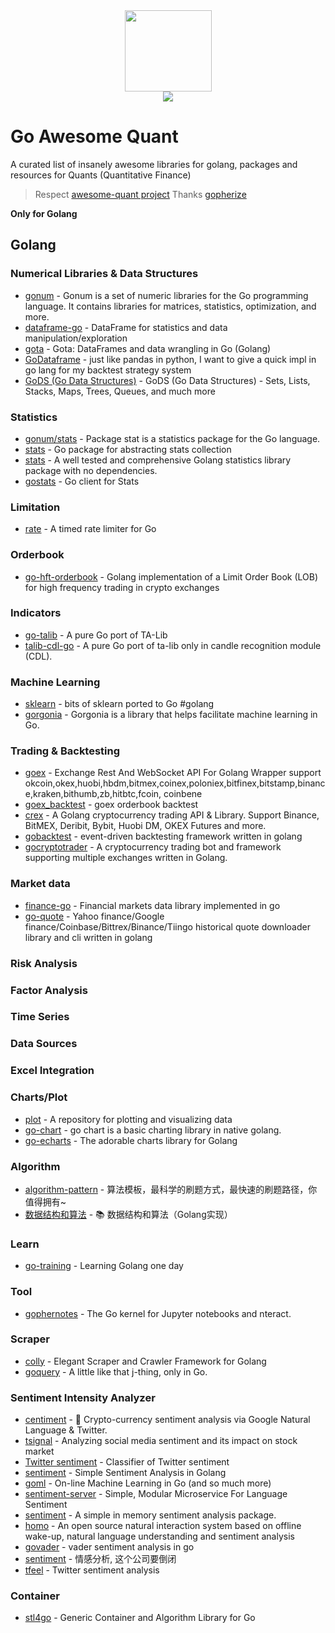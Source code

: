 <div align=center><img src="https://raw.githubusercontent.com/goex-top/go-awesome-quant/master/gopher.png" height="130" width="139"/></div>
<div align=center><img src="https://awesome.re/badge.svg" /></div>

# Go Awesome Quant

A curated list of insanely awesome libraries for golang, packages and resources for Quants (Quantitative Finance)
> Respect [awesome-quant project](https://github.com/wilsonfreitas/awesome-quant)
> Thanks [gopherize](https://gopherize.me/)

**Only for Golang**

## Golang

### Numerical Libraries & Data Structures
- [gonum](https://www.gonum.org/) - Gonum is a set of numeric libraries for the Go programming language. It contains libraries for matrices, statistics, optimization, and more.
- [dataframe-go](https://github.com/rocketlaunchr/dataframe-go) - DataFrame for statistics and data manipulation/exploration
- [gota](https://github.com/go-gota/gota) - Gota: DataFrames and data wrangling in Go (Golang)
- [GoDataframe](https://github.com/qingtiandalaoye/GoDataframe) - just like pandas in python, I want to give a quick impl in go lang for my backtest strategy system
- [GoDS (Go Data Structures)](https://github.com/emirpasic/gods) - GoDS (Go Data Structures) - Sets, Lists, Stacks, Maps, Trees, Queues, and much more

### Statistics
- [gonum/stats](https://github.com/gonum/gonum/tree/master/stat) - Package stat is a statistics package for the Go language.
- [stats](https://github.com/segmentio/stats) - Go package for abstracting stats collection
- [stats](https://github.com/montanaflynn/stats) - A well tested and comprehensive Golang statistics library package with no dependencies.
- [gostats](https://github.com/lyft/gostats) - Go client for Stats

### Limitation
- [rate](https://github.com/goex-top/rate) - A timed rate limiter for Go

### Orderbook
- [go-hft-orderbook](https://github.com/alexey-ernest/go-hft-orderbook) - Golang implementation of a Limit Order Book (LOB) for high frequency trading in crypto exchanges

### Indicators
- [go-talib](https://github.com/markcheno/go-talib) - A pure Go port of TA-Lib
- [talib-cdl-go](https://github.com/iwat/talib-cdl-go) - A pure Go port of ta-lib only in candle recognition module (CDL).

### Machine Learning
- [sklearn](https://github.com/pa-m/sklearn) - bits of sklearn ported to Go #golang
- [gorgonia](https://github.com/gorgonia/gorgonia) - Gorgonia is a library that helps facilitate machine learning in Go.

### Trading & Backtesting
- [goex](https://github.com/nntaoli-project/goex) - Exchange Rest And WebSocket API For Golang Wrapper support okcoin,okex,huobi,hbdm,bitmex,coinex,poloniex,bitfinex,bitstamp,binance,kraken,bithumb,zb,hitbtc,fcoin, coinbene
- [goex_backtest](https://github.com/nntaoli-project/goex_backtest) - goex orderbook backtest
- [crex](https://github.com/coinrust/crex) - A Golang cryptocurrency trading API & Library. Support Binance, BitMEX, Deribit, Bybit, Huobi DM, OKEX Futures and more.
- [gobacktest](https://github.com/dirkolbrich/gobacktest) - event-driven backtesting framework written in golang
- [gocryptotrader](https://github.com/thrasher-corp/gocryptotrader) - A cryptocurrency trading bot and framework supporting multiple exchanges written in Golang.

### Market data
- [finance-go](https://github.com/piquette/finance-go) - Financial markets data library implemented in go
- [go-quote](https://github.com/markcheno/go-quote) - Yahoo finance/Google finance/Coinbase/Bittrex/Binance/Tiingo historical quote downloader library and cli written in golang


### Risk Analysis

### Factor Analysis

### Time Series

### Data Sources

### Excel Integration

### Charts/Plot
- [plot](https://github.com/gonum/plot) - A repository for plotting and visualizing data
- [go-chart](https://github.com/wcharczuk/go-chart) - go chart is a basic charting library in native golang.
- [go-echarts](https://github.com/go-echarts/go-echarts) - The adorable charts library for Golang

### Algorithm
- [algorithm-pattern](https://github.com/greyireland/algorithm-pattern) - 算法模板，最科学的刷题方式，最快速的刷题路径，你值得拥有~
- [数据结构和算法](https://github.com/hunterhug/goa.c) - 📚 数据结构和算法（Golang实现）

### Learn
- [go-training](https://github.com/go-training/training) - Learning Golang one day

### Tool
- [gophernotes](https://github.com/gopherdata/gophernotes) - The Go kernel for Jupyter notebooks and nteract.

### Scraper
- [colly](https://github.com/gocolly/colly) - Elegant Scraper and Crawler Framework for Golang
- [goquery](https://github.com/PuerkitoBio/goquery) - A little like that j-thing, only in Go.

### Sentiment Intensity Analyzer
- [centiment](https://github.com/elithrar/centiment) - 🤖 Crypto-currency sentiment analysis via Google Natural Language & Twitter.
- [tsignal](https://github.com/mchmarny/tsignal) - Analyzing social media sentiment and its impact on stock market
- [Twitter sentiment](https://github.com/jbrukh/sentiment) - Classifier of Twitter sentiment
- [sentiment](https://github.com/cdipaolo/sentiment) - Simple Sentiment Analysis in Golang
- [goml](https://github.com/cdipaolo/goml) - On-line Machine Learning in Go (and so much more)
- [sentiment-server](https://github.com/cdipaolo/sentiment-server) - Simple, Modular Microservice For Language Sentiment
- [sentiment](https://github.com/SocialHarvest/sentiment) - A simple in memory sentiment analysis package.
- [homo](https://github.com/vufa/homo) - An open source natural interaction system based on offline wake-up, natural language understanding and sentiment analysis
- [govader](https://github.com/jonreiter/govader) - vader sentiment analysis in go
- [sentiment](https://github.com/lixy529/sentiment) - 情感分析, 这个公司要倒闭
- [tfeel](https://github.com/mchmarny/tfeel) - Twitter sentiment analysis

### Container
- [stl4go](https://github.com/chen3feng/stl4go) - Generic Container and Algorithm Library for Go










